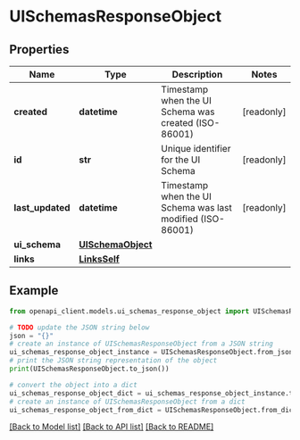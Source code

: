 # UISchemasResponseObject


## Properties

Name | Type | Description | Notes
------------ | ------------- | ------------- | -------------
**created** | **datetime** | Timestamp when the UI Schema was created (ISO-86001) | [readonly] 
**id** | **str** | Unique identifier for the UI Schema | [readonly] 
**last_updated** | **datetime** | Timestamp when the UI Schema was last modified (ISO-86001) | [readonly] 
**ui_schema** | [**UISchemaObject**](UISchemaObject.md) |  | 
**links** | [**LinksSelf**](LinksSelf.md) |  | 

## Example

```python
from openapi_client.models.ui_schemas_response_object import UISchemasResponseObject

# TODO update the JSON string below
json = "{}"
# create an instance of UISchemasResponseObject from a JSON string
ui_schemas_response_object_instance = UISchemasResponseObject.from_json(json)
# print the JSON string representation of the object
print(UISchemasResponseObject.to_json())

# convert the object into a dict
ui_schemas_response_object_dict = ui_schemas_response_object_instance.to_dict()
# create an instance of UISchemasResponseObject from a dict
ui_schemas_response_object_from_dict = UISchemasResponseObject.from_dict(ui_schemas_response_object_dict)
```
[[Back to Model list]](../README.md#documentation-for-models) [[Back to API list]](../README.md#documentation-for-api-endpoints) [[Back to README]](../README.md)



